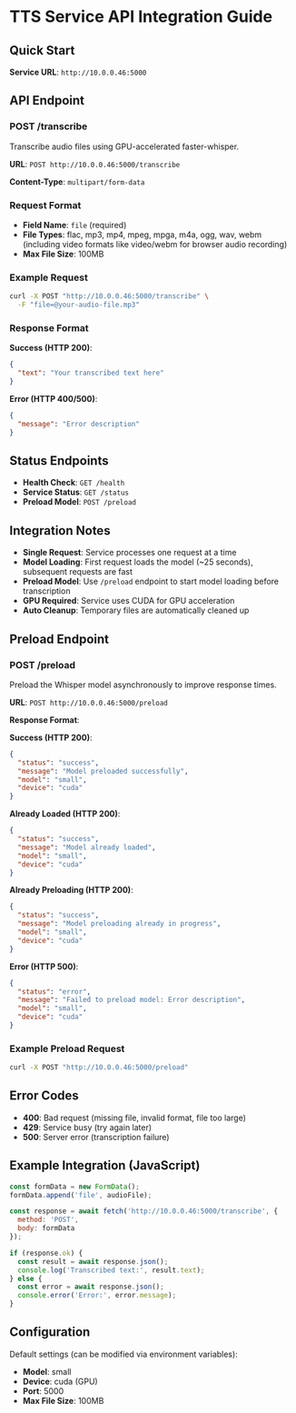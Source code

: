 # TTS Service API Integration Guide

## Quick Start

**Service URL**: `http://10.0.0.46:5000`

## API Endpoint

### POST /transcribe

Transcribe audio files using GPU-accelerated faster-whisper.

**URL**: `POST http://10.0.0.46:5000/transcribe`

**Content-Type**: `multipart/form-data`

### Request Format

- **Field Name**: `file` (required)
- **File Types**: flac, mp3, mp4, mpeg, mpga, m4a, ogg, wav, webm (including video formats like video/webm for browser audio recording)
- **Max File Size**: 100MB

### Example Request

```bash
curl -X POST "http://10.0.0.46:5000/transcribe" \
  -F "file=@your-audio-file.mp3"
```

### Response Format

**Success (HTTP 200)**:
```json
{
  "text": "Your transcribed text here"
}
```

**Error (HTTP 400/500)**:
```json
{
  "message": "Error description"
}
```

## Status Endpoints

- **Health Check**: `GET /health`
- **Service Status**: `GET /status`
- **Preload Model**: `POST /preload`

## Integration Notes

- **Single Request**: Service processes one request at a time
- **Model Loading**: First request loads the model (~25 seconds), subsequent requests are fast
- **Preload Model**: Use `/preload` endpoint to start model loading before transcription
- **GPU Required**: Service uses CUDA for GPU acceleration
- **Auto Cleanup**: Temporary files are automatically cleaned up

## Preload Endpoint

### POST /preload

Preload the Whisper model asynchronously to improve response times.

**URL**: `POST http://10.0.0.46:5000/preload`

**Response Format**:

**Success (HTTP 200)**:
```json
{
  "status": "success",
  "message": "Model preloaded successfully",
  "model": "small",
  "device": "cuda"
}
```

**Already Loaded (HTTP 200)**:
```json
{
  "status": "success",
  "message": "Model already loaded",
  "model": "small",
  "device": "cuda"
}
```

**Already Preloading (HTTP 200)**:
```json
{
  "status": "success",
  "message": "Model preloading already in progress",
  "model": "small",
  "device": "cuda"
}
```

**Error (HTTP 500)**:
```json
{
  "status": "error",
  "message": "Failed to preload model: Error description",
  "model": "small",
  "device": "cuda"
}
```

### Example Preload Request

```bash
curl -X POST "http://10.0.0.46:5000/preload"
```

## Error Codes

- **400**: Bad request (missing file, invalid format, file too large)
- **429**: Service busy (try again later)
- **500**: Server error (transcription failure)

## Example Integration (JavaScript)

```javascript
const formData = new FormData();
formData.append('file', audioFile);

const response = await fetch('http://10.0.0.46:5000/transcribe', {
  method: 'POST',
  body: formData
});

if (response.ok) {
  const result = await response.json();
  console.log('Transcribed text:', result.text);
} else {
  const error = await response.json();
  console.error('Error:', error.message);
}
```

## Configuration

Default settings (can be modified via environment variables):
- **Model**: small
- **Device**: cuda (GPU)
- **Port**: 5000
- **Max File Size**: 100MB 